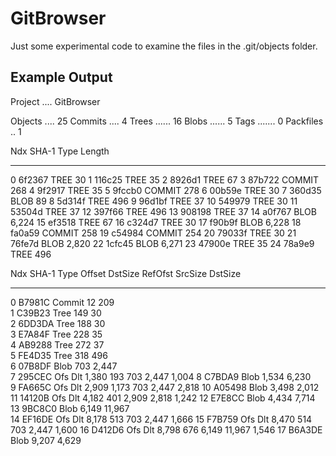 # GitBrowser
Just some experimental code to examine the files in the .git/objects folder.
## Example Output
Project .... GitBrowser

Objects ....      25
Commits ....       4
Trees ......      16
Blobs ......       5
Tags .......       0
Packfiles ..       1

Ndx   SHA-1   Type      Length
---   ------  ------  --------
  0   6f2367  TREE          30
  1   116c25  TREE          35
  2   8926d1  TREE          67
  3   87b722  COMMIT       268
  4   9f2917  TREE          35
  5   9fccb0  COMMIT       278
  6   00b59e  TREE          30
  7   360d35  BLOB          89
  8   5d314f  TREE         496
  9   96d1bf  TREE          37
 10   549979  TREE          30
 11   53504d  TREE          37
 12   397f66  TREE         496
 13   908198  TREE          37
 14   a0f767  BLOB       6,224
 15   ef3518  TREE          67
 16   c324d7  TREE          30
 17   f90b9f  BLOB       6,228
 18   fa0a59  COMMIT       258
 19   c54984  COMMIT       254
 20   79033f  TREE          30
 21   76fe7d  BLOB       2,820
 22   1cfc45  BLOB       6,271
 23   47900e  TREE          35
 24   78a9e9  TREE         496

Ndx   SHA-1   Type      Offset  DstSize  RefOfst  SrcSize  DstSize
---   ------  -------  -------  -------  -------  -------  -------
  0   B7981C  Commit        12      209  
  1   C39B23  Tree         149       30  
  2   6DD3DA  Tree         188       30  
  3   E7A84F  Tree         228       35  
  4   AB9288  Tree         272       37  
  5   FE4D35  Tree         318      496  
  6   07B8DF  Blob         703    2,447  
  7   295CEC  Ofs Dlt    1,380      193      703    2,447    1,004
  8   C7BDA9  Blob       1,534    6,230  
  9   FA665C  Ofs Dlt    2,909    1,173      703    2,447    2,818
 10   A05498  Blob       3,498    2,012  
 11   14120B  Ofs Dlt    4,182      401    2,909    2,818    1,242
 12   E7E8CC  Blob       4,434    7,714  
 13   9BC8C0  Blob       6,149   11,967  
 14   EF16DE  Ofs Dlt    8,178      513      703    2,447    1,666
 15   F7B759  Ofs Dlt    8,470      514      703    2,447    1,600
 16   D412D6  Ofs Dlt    8,798      676    6,149   11,967    1,546
 17   B6A3DE  Blob       9,207    4,629  

